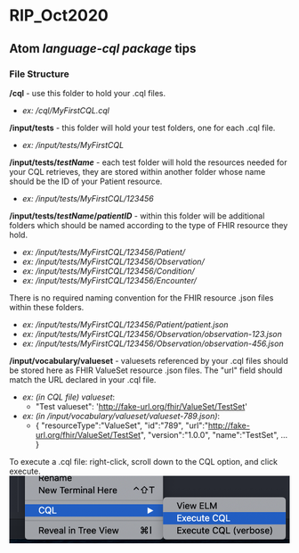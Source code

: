 # RIP_Oct2020

## Atom _language-cql package_ tips

### File Structure
__/cql__ - use this folder to hold your .cql files.
* _ex: /cql/MyFirstCQL.cql_

__/input/tests__ - this folder will hold your test folders, one for each .cql file.
* _ex: /input/tests/MyFirstCQL_

__/input/tests/_testName___ - each test folder will hold the resources needed for your CQL retrieves, they are stored within another folder whose name should be the ID of your Patient resource.
* _ex: /input/tests/MyFirstCQL/123456_

__/input/tests/_testName_/_patientID___ - within this folder will be additional folders which should be named according to the type of FHIR resource they hold.
* _ex: /input/tests/MyFirstCQL/123456/Patient/_
* _ex: /input/tests/MyFirstCQL/123456/Observation/_
* _ex: /input/tests/MyFirstCQL/123456/Condition/_
* _ex: /input/tests/MyFirstCQL/123456/Encounter/_

There is no required naming convention for the FHIR resource .json files within these folders.
* _ex: /input/tests/MyFirstCQL/123456/Patient/patient.json_
* _ex: /input/tests/MyFirstCQL/123456/Observation/observation-123.json_
* _ex: /input/tests/MyFirstCQL/123456/Observation/observation-456.json_

__/input/vocabulary/valueset__ - valuesets referenced by your .cql files should be stored here as FHIR ValueSet resource .json files. The "url" field should match the URL declared in your .cql file.
* _ex: (in CQL file) valueset_:
    * "Test valueset": 'http://fake-url.org/fhir/ValueSet/TestSet'
* _ex: (in /input/vocabulary/valueset/valueset-789.json)_:
    * {
           "resourceType":"ValueSet",
           "id":"789",
           "url":"http://fake-url.org/fhir/ValueSet/TestSet",
           "version":"1.0.0",
           "name":"TestSet",
           ...
        }

To execute a .cql file: right-click, scroll down to the CQL option, and click execute.
![right-click](readme-img/right-click.png)
